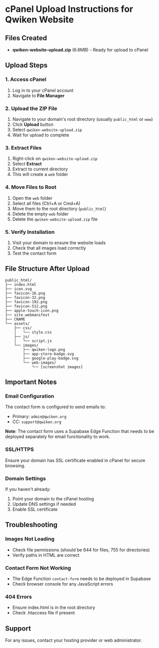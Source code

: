 # cPanel Upload Instructions for Qwiken Website

## Files Created
- **qwiken-website-upload.zip** (6.6MB) - Ready for upload to cPanel

## Upload Steps

### 1. Access cPanel
1. Log in to your cPanel account
2. Navigate to **File Manager**

### 2. Upload the ZIP File
1. Navigate to your domain's root directory (usually `public_html` or `www`)
2. Click **Upload** button
3. Select `qwiken-website-upload.zip`
4. Wait for upload to complete

### 3. Extract Files
1. Right-click on `qwiken-website-upload.zip`
2. Select **Extract**
3. Extract to current directory
4. This will create a `web` folder

### 4. Move Files to Root
1. Open the `web` folder
2. Select all files (Ctrl+A or Cmd+A)
3. Move them to the root directory (`public_html`)
4. Delete the empty `web` folder
5. Delete the `qwiken-website-upload.zip` file

### 5. Verify Installation
1. Visit your domain to ensure the website loads
2. Check that all images load correctly
3. Test the contact form

## File Structure After Upload
```
public_html/
├── index.html
├── icon.svg
├── favicon-16.png
├── favicon-32.png
├── favicon-192.png
├── favicon-512.png
├── apple-touch-icon.png
├── site.webmanifest
├── CNAME
└── assets/
    ├── css/
    │   └── style.css
    ├── js/
    │   └── script.js
    └── images/
        ├── qwiken-logo.png
        ├── app-store-badge.svg
        ├── google-play-badge.svg
        └── web-images/
            └── [screenshot images]
```

## Important Notes

### Email Configuration
The contact form is configured to send emails to:
- Primary: `admin@qwiken.org`
- CC: `support@qwiken.org`

**Note**: The contact form uses a Supabase Edge Function that needs to be deployed separately for email functionality to work.

### SSL/HTTPS
Ensure your domain has SSL certificate enabled in cPanel for secure browsing.

### Domain Settings
If you haven't already:
1. Point your domain to the cPanel hosting
2. Update DNS settings if needed
3. Enable SSL certificate

## Troubleshooting

### Images Not Loading
- Check file permissions (should be 644 for files, 755 for directories)
- Verify paths in HTML are correct

### Contact Form Not Working
- The Edge Function `contact-form` needs to be deployed in Supabase
- Check browser console for any JavaScript errors

### 404 Errors
- Ensure index.html is in the root directory
- Check .htaccess file if present

## Support
For any issues, contact your hosting provider or web administrator.